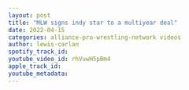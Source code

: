 ```yaml
---
layout: post
title: "MLW signs indy star to a multiyear deal"
date: 2022-04-15
categories: alliance-pro-wrestling-network videos
author: lewis-carlan
spotify_track_id: 
youtube_video_id: rhVuwH5pBm4
apple_track_id: 
youtube_metadata: 
---
```

